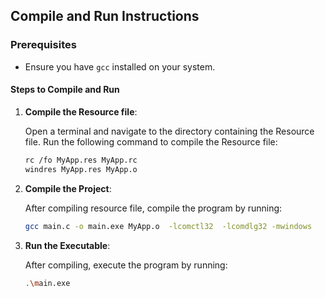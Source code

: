 ## Compile and Run Instructions

### Prerequisites

- Ensure you have  `gcc` installed on your system.

  
#### Steps to Compile and Run
1. **Compile the Resource file**:

   Open a terminal and navigate to the directory containing the Resource file. Run the following command to compile the Resource file:
   ```sh
   rc /fo MyApp.res MyApp.rc
   windres MyApp.res MyApp.o
2. **Compile the Project**:

   After compiling resource file, compile the program by running:
   ```sh
   gcc main.c -o main.exe MyApp.o  -lcomctl32  -lcomdlg32 -mwindows
3. **Run the Executable**:

    After compiling, execute the program by running:
   ```sh
   .\main.exe
   
